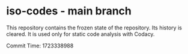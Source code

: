 # iso-codes - main branch

This repository contains the frozen state of the repository.
Its history is cleared. It is used only for static code
analysis with Codacy.

Commit Time: 1723338988